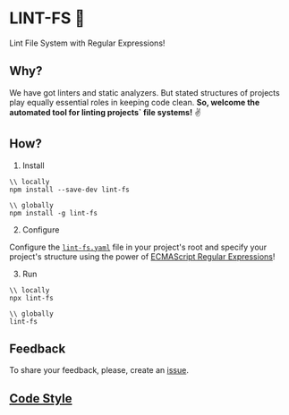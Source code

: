 # LINT-FS 📐
Lint File System with Regular Expressions!

## Why?
We have got linters and static analyzers. But stated structures of projects play equally essential roles in keeping code clean. **So, welcome the automated tool for linting projects` file systems!** ✌️

## How?
1. Install
```
\\ locally
npm install --save-dev lint-fs

\\ globally
npm install -g lint-fs
```
2. Configure

Configure the [`lint-fs.yaml`](lint-fs.yaml) file in your project's root and specify your project's structure using the power of [ECMAScript Regular Expressions](https://regex101.com/)!

3. Run
```
\\ locally
npx lint-fs

\\ globally
lint-fs
```

## Feedback
To share your feedback, please, create an [issue](https://github.com/eshekak/lint-fs/issues).

## [Code Style](./CODESTYLE.md)
